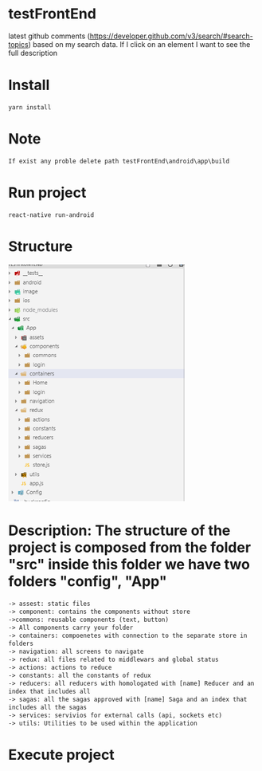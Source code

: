 # testFrontEnd
 latest github comments (https://developer.github.com/v3/search/#search-topics) based on my search data.  If I click on an element I want to see the full description

# Install
 	yarn install

# Note
	If exist any proble delete path testFrontEnd\android\app\build
 
# Run project
 	react-native run-android
 
 # Structure
 ![alt text](https://github.com/emmanuelcampos/testFrontEnd/blob/master/image/3.png)
 
 # Description: The structure of the project is composed from the folder "src" inside this folder we have two folders "config", "App"

	-> assest: static files
	-> component: contains the components without store  
	->commons: reusable components (text, button)
	-> All components carry your folder
	-> containers: compoenetes with connection to the separate store in folders
	-> navigation: all screens to navigate
	-> redux: all files related to middlewars and global status
	-> actions: actions to reduce
	-> constants: all the constants of redux
	-> reducers: all reducers with homologated with [name] Reducer and an index that includes all
	-> sagas: all the sagas approved with [name] Saga and an index that includes all the sagas
	-> services: servivios for external calls (api, sockets etc)
	-> utils: Utilities to be used within the application
 
# Execute project	
 	
 
 	


